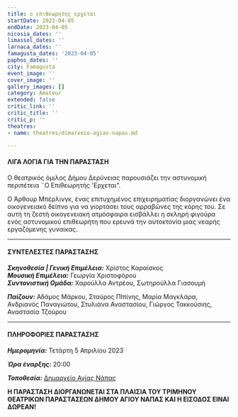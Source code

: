 ```yaml
---
title: ο επιθεωρητης ερχεται
startDate: 2023-04-05
endDate: 2023-04-05
nicosia_dates: ''
limassol_dates: ''
larnaca_dates: ''
famagusta_dates: '2023-04-05'
paphos_dates: ''
city: Famagusta
event_image: ''
cover_image: ''
gallery_images: []
category: Amateur
extended: false
critic_link: ''
critic_title: ''
critic_p: ''
theatres:
- name: theatres/dimarxeio-agias-napas.md

---
```

#### ΛΙΓΑ ΛΟΓΙΑ ΓΙΑ ΤΗΝ ΠΑΡΑΣΤΑΣΗ

Ο θεατρικός όμιλος Δήμου Δερύνειας παρουσιάζει την αστυνομική περιπέτεια ¨Ο Επιθεωρητής 'Ερχεται". 

Ο Άρθουρ Μπέρλινγκ, ένας επιτυχημένος επιχειρηματίας διοργανώνει ένα οικογενειακό δείπνο για να γιορτάσει τους αρραβώνες της κόρης του. Σε αυτή τη ζεστή οικογενειακή ατμόσφαιρα εισβάλλει η σκληρή φιγούρα ενός αστυνομικού επιθεωρήτη που ερευνά την αυτοκτονία μιας νεαρής εργαζόμενης γυναίκας.

***

#### ΣΥΝΤΕΛΕΣΤΕΣ ΠΑΡΑΣΤΑΣΗΣ

**_Σκηνοθεσία | Γενική Επιμέλεια:_** Χρίστος Καραίσκος  
**_Μουσική Επιμέλεια:_** Γεωργία Χριστοφόρου  
**_Συντονιστική Ομάδα:_** Χαρούλλα Αντρέου, Σωτηρούλλα Γιασουμή

**_Παίζουν:_** Αδάμος Μάρκου, Σταύρος ΠΙπίνης, Μαρία Μαγκλάρα, Ανδριανός Παναγιώτου, Στυλιάνα Αναστασίου, Γιώργος Τακκούσιης, Αναστασία Τζούρου

***

#### ΠΛΗΡΟΦΟΡΙΕΣ ΠΑΡΑΣΤΑΣΗΣ

**_Ημερομηνία:_** Τετάρτη 5 Απριλίου 2023

**_Ώρα έναρξης:_** 20:00

**_Τοποθεσία:_** [Δημαρχείο Αγίας Νάπας](?#map)

**Η ΠΑΡΑΣΤΑΣΗ ΔΙΟΡΓΑΝΩΝΕΤΑΙ ΣΤΑ ΠΛΑΙΣΙΑ ΤΟΥ ΤΡΙΜΗΝΟΥ ΘΕΑΤΡΙΚΩΝ ΠΑΡΑΣΤΑΣΕΩΝ ΔΗΜΟΥ ΑΓΙΟΥ ΝΑΠΑΣ ΚΑΙ Η ΕΙΣΟΔΟΣ ΕΙΝΑΙ ΔΩΡΕΑΝ!**